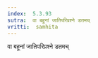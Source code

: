 ```yaml
---
index:  5.3.93
sutra:  वा बहूनां जातिपरिप्रश्ने डतमच्
vritti:  samhita 
---
```


वा बहूनां जातिपरिप्रश्ने डतमच्

